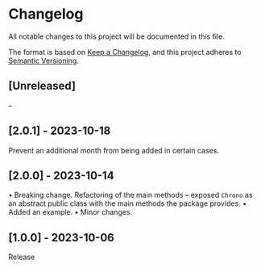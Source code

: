 # Changelog

All notable changes to this project will be documented in this file.

The format is based on [Keep a Changelog](https://keepachangelog.com/en/1.0.0/),
and this project adheres to [Semantic Versioning](https://semver.org/spec/v2.0.0.html).

## [Unreleased]
–

## [2.0.1] - 2023-10-18
Prevent an additional month from being added in certain cases.


## [2.0.0] - 2023-10-14

• Breaking change. Refactoring of the main methods – exposed `Chrono` as an abstract public class with the main methods the package provides.
• Added an example.
• Minor changes.


## [1.0.0] - 2023-10-06

Release
